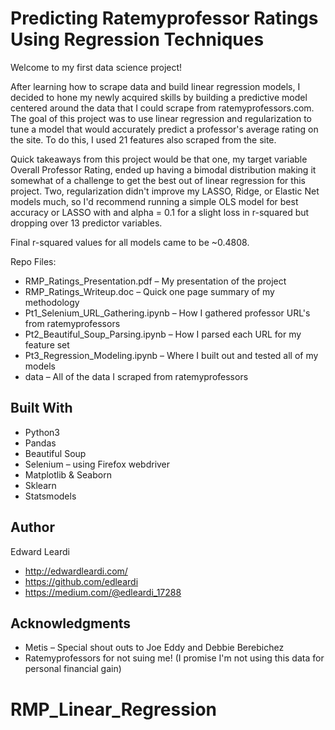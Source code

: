 # Predicting Ratemyprofessor Ratings Using Regression Techniques

Welcome to my first data science project! 

After learning how to scrape data and build linear regression models, I decided to hone my newly acquired skills by building a predictive model centered around the data that I could scrape from ratemyprofessors.com. The goal of this project was to use linear regression and regularization to tune a model that would accurately predict a professor's average rating on the site. To do this, I used 21 features also scraped from the site. 

Quick takeaways from this project would be that one, my target variable Overall Professor Rating, ended up having a bimodal distribution making it somewhat of a challenge to get the best out of linear regression for this project. Two, regularization didn't improve my LASSO, Ridge, or Elastic Net models much, so I'd recommend running a simple OLS model for best accuracy or LASSO with and alpha = 0.1 for a slight loss in r-squared but dropping over 13 predictor variables. 

Final r-squared values for all models came to be ~0.4808.

Repo Files:

* RMP_Ratings_Presentation.pdf – My presentation of the project
* RMP_Ratings_Writeup.doc – Quick one page summary of my methodology
* Pt1_Selenium_URL_Gathering.ipynb – How I gathered professor URL's from ratemyprofessors
* Pt2_Beautiful_Soup_Parsing.ipynb – How I parsed each URL for my feature set
* Pt3_Regression_Modeling.ipynb – Where I built out and tested all of my models
* data – All of the data I scraped from ratemyprofessors



## Built With

* Python3
* Pandas
* Beautiful Soup
* Selenium – using Firefox webdriver
* Matplotlib & Seaborn
* Sklearn
* Statsmodels



## Author

Edward Leardi

* http://edwardleardi.com/
* https://github.com/edleardi
* https://medium.com/@edleardi_17288



## Acknowledgments

* Metis – Special shout outs to Joe Eddy and Debbie Berebichez
* Ratemyprofessors for not suing me! (I promise I'm not using this data for personal financial gain)
# RMP_Linear_Regression
